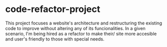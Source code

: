 # code-refactor-project

This project focuses a website's architecture and restructuring the existing code to improve without altering any of its funcionalities. In a given scenario, I'm being hired as a refactor to make their/ site more accesible and user's friendly to those with special needs. 
